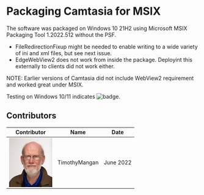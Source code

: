 # Packaging Camtasia for MSIX

The software was packaged on Windows 10 21H2 using Microsoft MSIX Packaging Tool 1.2022.512 without the PSF.
* FileRedirectionFixup might be needed to enable writing to a wide variety of ini and xml files, but see next issue.
* EdgeWebView2 does not work from inside the package.  Deployint this externally to clients did not work either.  

NOTE: Earlier versions of Camtasia did not include WebView2 requirement and worked great under MSIX.



Testing on Windows 10/11 indicates  ![badge](https://img.shields.io/badge/-Major%20Issues-critical?style=for-the-badge).


## Contributors

| Contributor | Name | Date |
|----|----|----|
| [<img src="/media/Contributors/TimMangan.jpg" align="left" Height="128" />](/media/Contributors/TimMangan.jpg) | TimothyMangan | June 2022 |


